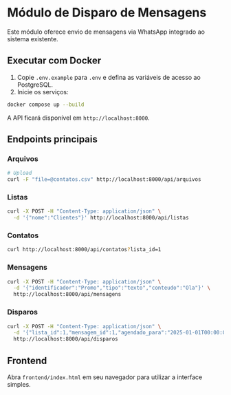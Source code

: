 # Módulo de Disparo de Mensagens

Este módulo oferece envio de mensagens via WhatsApp integrado ao sistema existente.

## Executar com Docker

1. Copie `.env.example` para `.env` e defina as variáveis de acesso ao PostgreSQL.
2. Inicie os serviços:

```bash
docker compose up --build
```

A API ficará disponível em `http://localhost:8000`.

## Endpoints principais

### Arquivos

```bash
# Upload
curl -F "file=@contatos.csv" http://localhost:8000/api/arquivos
```

### Listas

```bash
curl -X POST -H "Content-Type: application/json" \
  -d '{"nome":"Clientes"}' http://localhost:8000/api/listas
```

### Contatos

```bash
curl http://localhost:8000/api/contatos?lista_id=1
```

### Mensagens

```bash
curl -X POST -H "Content-Type: application/json" \
  -d '{"identificador":"Promo","tipo":"texto","conteudo":"Ola"}' \
  http://localhost:8000/api/mensagens
```

### Disparos

```bash
curl -X POST -H "Content-Type: application/json" \
  -d '{"lista_id":1,"mensagem_id":1,"agendado_para":"2025-01-01T00:00:00"}' \
  http://localhost:8000/api/disparos
```

## Frontend

Abra `frontend/index.html` em seu navegador para utilizar a interface simples.
